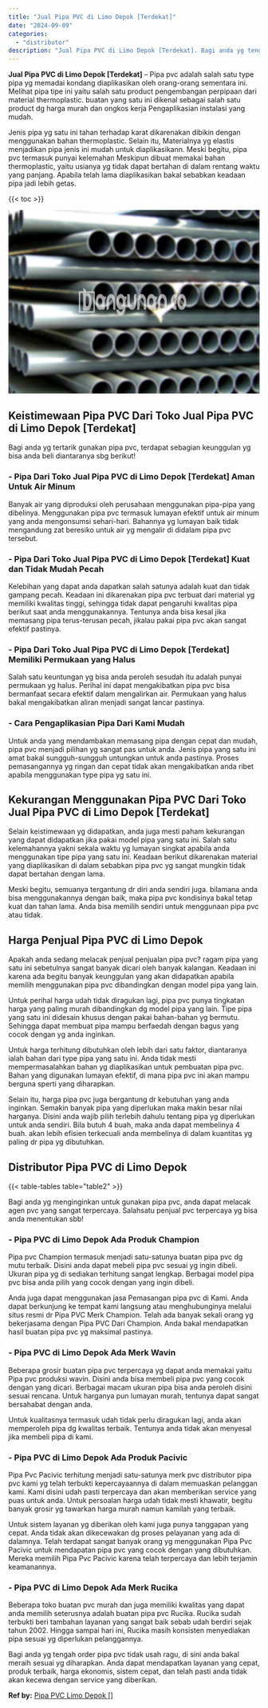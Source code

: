 ```yaml
---
title: "Jual Pipa PVC di Limo Depok [Terdekat]"
date: "2024-09-09"
categories: 
  - "distributor"
description: "Jual Pipa PVC di Limo Depok [Terdekat]. Bagi anda yg tengah order pipa pvc tidak usah ragu, di sini anda bakal meraih sesuai yg diharapkan. Anda dapat mendap..."
---
```


**Jual Pipa PVC di Limo Depok \[Terdekat\]** – Pipa pvc adalah salah satu type pipa yg memadai kondang diaplikasikan oleh orang-orang sementara ini. Melihat pipa tipe ini yaitu salah satu product pengembangan perpipaan dari material thermoplastic. buatan yang satu ini dikenal sebagai salah satu product dg harga murah dan ongkos kerja Pengaplikasian instalasi yang mudah.

Jenis pipa yg satu ini tahan terhadap karat dikarenakan dibikin dengan menggunakan bahan thermoplastic. Selain itu, Materialnya yg elastis menjadikan pipa jenis ini mudah untuk diaplikasikann. Meski begitu, pipa pvc termasuk punyai kelemahan Meskipun dibuat memakai bahan thermoplastic, yaitu usianya yg tidak dapat bertahan di dalam rentang waktu yang panjang. Apabila telah lama diaplikasikan bakal sebabkan keadaan pipa jadi lebih getas.

{{< toc >}}

![Jual Pipa PVC di Limo Depok [Terdekat]](/images/jaul-pipa-pvc-43.png)

## Keistimewaan Pipa PVC Dari Toko Jual Pipa PVC di Limo Depok \[Terdekat\]

Bagi anda yg tertarik gunakan pipa pvc, terdapat sebagian keunggulan yg bisa anda beli diantaranya sbg berikut!

### \- Pipa Dari Toko Jual Pipa PVC di Limo Depok \[Terdekat\] Aman Untuk Air Minum

Banyak air yang diproduksi oleh perusahaan menggunakan pipa-pipa yang dibelinya. Menggunakan pipa pvc termasuk lumayan efektif untuk air minum yang anda mengonsumsi sehari-hari. Bahannya yg lumayan baik tidak mengandung zat beresiko untuk air yg mengalir di didalam pipa pvc tersebut.

### \- Pipa Dari Toko Jual Pipa PVC di Limo Depok \[Terdekat\] Kuat dan Tidak Mudah Pecah

Kelebihan yang dapat anda dapatkan salah satunya adalah kuat dan tidak gampang pecah. Keadaan ini dikarenakan pipa pvc terbuat dari material yg memiliki kwalitas tinggi, sehingga tidak dapat pengaruhi kwalitas pipa berikut saat anda menggunakannya. Tentunya anda bisa kesal jika memasang pipa terus-terusan pecah, jikalau pakai pipa pvc akan sangat efektif pastinya.

### \- Pipa Dari Toko Jual Pipa PVC di Limo Depok \[Terdekat\] Memiliki Permukaan yang Halus

Salah satu keuntungan yg bisa anda peroleh sesudah itu adalah punyai permukaan yg halus. Perihal ini dapat mengakibatkan pipa pvc bisa bermanfaat secara efektif dalam mengalirkan air. Permukaan yang halus bakal mengakibatkan aliran menjadi sangat lancar pastinya.

### \- Cara Pengaplikasian Pipa Dari Kami Mudah

Untuk anda yang mendambakan memasang pipa dengan cepat dan mudah, pipa pvc menjadi pilihan yg sangat pas untuk anda. Jenis pipa yang satu ini amat bakal sungguh-sungguh untungkan untuk anda pastinya. Proses pemasangannya yg ringan dan cepat tidak akan mengakibatkan anda ribet apabila menggunakan type pipa yg satu ini.

## Kekurangan Menggunakan Pipa PVC Dari Toko Jual Pipa PVC di Limo Depok \[Terdekat\]

Selain keistimewaan yg didapatkan, anda juga mesti paham kekurangan yang dapat didapatkan jika pakai model pipa yang satu ini. Salah satu kelemahannya yakni sekala waktu yg lumayan singkat apabila anda menggunakan tipe pipa yang satu ini. Keadaan berikut dikarenakan material yang diaplikasikan di dalam sebabkan pipa pvc yg sangat mungkin tidak dapat bertahan dengan lama.

Meski begitu, semuanya tergantung dr diri anda sendiri juga. bilamana anda bisa menggunakannya dengan baik, maka pipa pvc kondisinya bakal tetap kuat dan tahan lama. Anda bisa memilih sendiri untuk menggunaan pipa pvc atau tidak.

## Harga Penjual Pipa PVC di Limo Depok

Apakah anda sedang melacak penjual penjualan pipa pvc? ragam pipa yang satu ini sebetulnya sangat banyak dicari oleh banyak kalangan. Keadaan ini karena ada begitu banyak keunggulan yang akan didapatkan apabila memilih menggunakan pipa pvc dibandingkan dengan model pipa yang lain.

Untuk perihal harga udah tidak diragukan lagi, pipa pvc punya tingkatan harga yang paling murah dibandingkan dg model pipa yang lain. Tipe pipa yang satu ini didesain khusus dengan pakai bahan-bahan yg bermutu. Sehingga dapat membuat pipa mampu berfaedah dengan bagus yang cocok dengan yg anda inginkan.

Untuk harga terhitung dibutuhkan oleh lebih dari satu faktor, diantaranya ialah bahan dari type pipa yang satu ini. Anda tidak mesti mempermasalahkan bahan yg diaplikasikan untuk pembuatan pipa pvc. Bahan yang digunakan lumayan efektif, di mana pipa pvc ini akan mampu berguna sperti yang diharapkan.

Selain itu, harga pipa pvc juga bergantung dr kebutuhan yang anda inginkan. Semakin banyak pipa yang diperlukan maka makin besar nilai harganya. Disini anda wajib pilih terlebih dahulu tentang pipa yg diperlukan untuk anda sendiri. Bila butuh 4 buah, maka anda dapat membelinya 4 buah. akan lebih efisien terkecuali anda membelinya di dalam kuantitas yg paling dr pipa yg dibutuhkan.

## Distributor Pipa PVC di Limo Depok

{{< table-tables table="table2" >}}

Bagi anda yg menginginkan untuk gunakan pipa pvc, anda dapat melacak agen pvc yang sangat terpercaya. Salahsatu penjual pvc terpercaya yg bisa anda menentukan sbb!

### \- Pipa PVC di Limo Depok Ada Produk Champion

Pipa pvc Champion termasuk menjadi satu-satunya buatan pipa pvc dg mutu terbaik. Disini anda dapat mebeli pipa pvc sesuai yg ingin dibeli. Ukuran pipa yg di sediakan terhitung sangat lengkap. Berbagai model pipa pvc bisa anda pilih yang cocok dengan yang ingin dibeli.

Anda juga dapat menggunakan jasa Pemasangan pipa pvc di Kami. Anda dapat berkunjung ke tempat kami langsung atau menghubunginya melalui situs resmi dr Pipa PVC Merk Champion. Telah ada banyak sekali orang yg bekerjasama dengan Pipa PVC Dari Champion. Anda bakal mendapatkan hasil buatan pipa pvc yg maksimal pastinya.

### \- Pipa PVC di Limo Depok Ada Merk Wavin

Beberapa grosir buatan pipa pvc terpercaya yg dapat anda memakai yaitu Pipa pvc produksi wavin. Disini anda bisa membeli pipa pvc yang cocok dengan yang dicari. Berbagai macam ukuran pipa bisa anda peroleh disini sesuai rencana. Untuk harganya pun lumayan murah, tentunya dapat sangat bersahabat dengan anda.

Untuk kualitasnya termasuk udah tidak perlu diragukan lagi, anda akan memperoleh pipa dg kwalitas terbaik. Tentunya anda tidak akan menyesal jika membeli pipa di kami.

### \- Pipa PVC di Limo Depok Ada Produk Pacivic

Pipa Pvc Pacivic terhitung menjadi satu-satunya merk pvc distributor pipa pvc kami yg telah terbukti kepercayaannya di dalam memuaskan pelanggan kami. Kami disini udah pasti terpercaya dan akan memberikan service yang puas untuk anda. Untuk persoalan harga udah tidak mesti khawatir, begitu banyak grosir yg tawarkan harga murah namun kamilah yang terbaik.

Untuk sistem layanan yg diberikan oleh kami juga punya tanggapan yang cepat. Anda tidak akan dikecewakan dg proses pelayanan yang ada di dalamnya. Telah terdapat sangat banyak orang yg menggunakan Pipa Pvc Pacivic untuk mendapatan pipa pvc yang cocok dengan yang dibutuhkan. Mereka memilih Pipa Pvc Pacivic karena telah terpercaya dan lebih terjamin keamanannya.

### \- Pipa PVC di Limo Depok Ada Merk Rucika

Beberapa toko buatan pvc murah dan juga memiliki kwalitas yang dapat anda memilih seterusnya adalah buatan pipa pvc Rucika. Rucika sudah terbukti beri tambahan layanan yang sangat baik sebab udah berdiri sejak tahun 2002. Hingga sampai hari ini, Rucika masih konsisten menyediakan pipa sesuai yg diperlukan pelanggannya.

Bagi anda yg tengah order pipa pvc tidak usah ragu, di sini anda bakal meraih sesuai yg diharapkan. Anda dapat mendapatkan layanan yang cepat, produk terbaik, harga ekonomis, sistem cepat, dan telah pasti anda tidak akan kecewa dengan service yang diberikan.

**Ref by:** [Pipa PVC Limo Depok []](https://id.wikipedia.org/wiki/Pipa)
